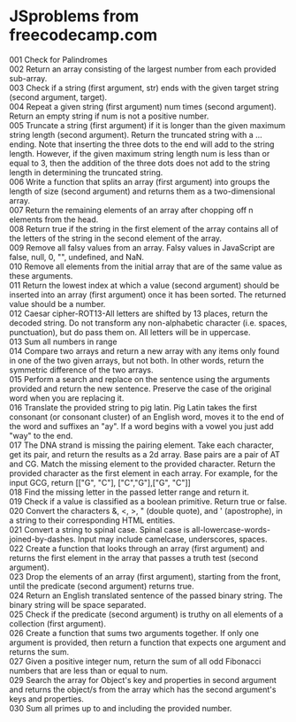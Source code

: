 # JSproblems from freecodecamp.com
001 Check for Palindromes<br/>
002 Return an array consisting of the largest number from each provided sub-array. <br/>
003 Check if a string (first argument, str) ends with the given target string (second argument, target).<br/>
004 Repeat a given string (first argument) num times (second argument). Return an empty string if num is not a positive number. <br/>
005 Truncate a string (first argument) if it is longer than the given maximum string length (second argument). Return the truncated string with a ... ending. Note that inserting the three dots to the end will add to the string length. However, if the given maximum string length num is less than or equal to 3, then the addition of the three dots does not add to the string length in determining the truncated string. <br/>
006 Write a function that splits an array (first argument) into groups the length of size (second argument) and returns them as a two-dimensional array.<br/>
007 Return the remaining elements of an array after chopping off n elements from the head.<br/>
008 Return true if the string in the first element of the array contains all of the letters of the string in the second element of the array.<br/>
009 Remove all falsy values from an array. Falsy values in JavaScript are false, null, 0, "", undefined, and NaN.<br/>
010 Remove all elements from the initial array that are of the same value as these arguments.<br/>
011 Return the lowest index at which a value (second argument) should be inserted into an array (first argument) once it has been sorted. The returned value should be a number.<br/>
012 Caesar cipher-ROT13-All letters are shifted by 13 places, return the decoded string. Do not transform any non-alphabetic character (i.e. spaces, punctuation), but do pass them on. All letters will be in uppercase.<br/>
013 Sum all numbers in range <br/>
014 Compare two arrays and return a new array with any items only found in one of the two given arrays, but not both. In other words, return the symmetric difference of the two arrays.<br/>
015 Perform a search and replace on the sentence using the arguments provided and return the new sentence. Preserve the case of the original word when you are replacing it. <br/>
016 Translate the provided string to pig latin. Pig Latin takes the first consonant (or consonant cluster) of an English word, moves it to the end of the word and suffixes an "ay". If a word begins with a vowel you just add "way" to the end. <br/>
017 The DNA strand is missing the pairing element. Take each character, get its pair, and return the results as a 2d array. Base pairs are a pair of AT and CG. Match the missing element to the provided character. Return the provided character as the first element in each array. For example, for the input GCG, return [["G", "C"], ["C","G"],["G", "C"]] <br/>
018 Find the missing letter in the passed letter range and return it. <br/>
019 Check if a value is classified as a boolean primitive. Return true or false.<br/>
020 Convert the characters &, <, >, " (double quote), and ' (apostrophe), in a string to their corresponding HTML entities. <br/>
021 Convert a string to spinal case. Spinal case is all-lowercase-words-joined-by-dashes. Input may include camelcase, underscores, spaces.<br/>
022 Create a function that looks through an array (first argument) and returns the first element in the array that passes a truth test (second argument). <br/>
023 Drop the elements of an array (first argument), starting from the front, until the predicate (second argument) returns true. <br/>
024 Return an English translated sentence of the passed binary string. The binary string will be space separated. <br/>
025 Check if the predicate (second argument) is truthy on all elements of a collection (first argument).<br/>
026 Create a function that sums two arguments together. If only one argument is provided, then return a function that expects one argument and returns the sum. <br/>
027 Given a positive integer num, return the sum of all odd Fibonacci numbers that are less than or equal to num. <br/>
029 Search the array for Object's key and properties in second argument and returns the object/s from the array which has the second argument's keys and properties. <br/>
030 Sum all primes up to and including the provided number.<br/>